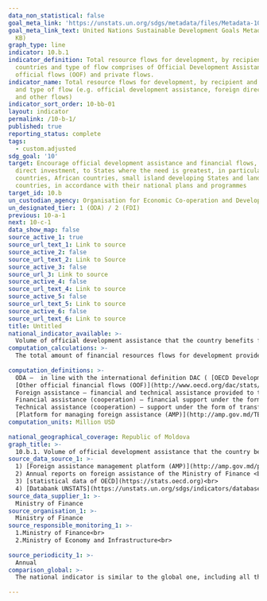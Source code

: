```yaml
---
data_non_statistical: false
goal_meta_link: 'https://unstats.un.org/sdgs/metadata/files/Metadata-10-0B-01.pdf '
goal_meta_link_text: United Nations Sustainable Development Goals Metadata (PDF 202
  KB)
graph_type: line
indicator: 10.b.1
indicator_definition: Total resource flows for development, by recipient and donor
  countries and type of flow comprises of Official Development Assistance (ODA), other
  official flows (OOF) and private flows.
indicator_name: Total resource flows for development, by recipient and donor countries
  and type of flow (e.g. official development assistance, foreign direct investment
  and other flows)
indicator_sort_order: 10-bb-01
layout: indicator
permalink: /10-b-1/
published: true
reporting_status: complete
tags:
  - custom.adjusted
sdg_goal: '10'
target: Encourage official development assistance and financial flows, including foreign
  direct investment, to States where the need is greatest, in particular least developed
  countries, African countries, small island developing States and landlocked developing
  countries, in accordance with their national plans and programmes
target_id: 10.b
un_custodian_agency: Organisation for Economic Co-operation and Development (OECD)
un_designated_tier: 1 (ODA) / 2 (FDI)
previous: 10-a-1
next: 10-c-1
data_show_map: false
source_active_1: true
source_url_text_1: Link to source
source_active_2: false
source_url_text_2: Link to Source
source_active_3: false
source_url_3: Link to source
source_active_4: false
source_url_text_4: Link to source
source_active_5: false
source_url_text_5: Link to source
source_active_6: false
source_url_text_6: Link to source
title: Untitled
national_indicator_available: >-
  Volume of official development assistance that the country benefits from
computation_calculations: >-
  The total amount of financial resources flows for development provided to the Republic of Moldova by donor countries, covering: official development assistance (ODA), other official flows (OOF) and private flows. <br> 
  
computation_definitions: >-
  ODA –  in line with the international definition DAC ( [OECD Development Assistance Committee](http://www.oecd.org/dac/stats/officialdevelopmentassistancedefinitionandcoverage.htm) ) it represents the "flows to countries and territories from the DAC list of ODA beneficiaries and other multilateral institutions which are: (i) supplied by official agents, including by national or local governments or by their executive agencies; and (ii) every transaction is managed with the main objective to promote economic development and wellbeing of developing countries; and it is of concession nature and includes a grant element of at least 25% (calculated at a reduction rate of 10%).<br> 
  [Other official financial flows (OOF)](http://www.oecd.org/dac/stats/documentupload/DCDDAC(2016)3FINAL.pdf), Para. 24 - (except for officially supported credits for exports) are defined as transactions made by the official sector which do not meet the eligibility conditions for ODA, either because does not refer first of all to development or because are not sufficiently concessional.  <br> 
  Foreign assistance – financial and technical assistance provided to the Republic of Moldova, Government and/or other public authorities by creditors'/donors' community (art.9 of the GD No. 377 of 25.04.2018 regulating the institutional framework and the mechanism for coordination and management of foreign assistance).<br> 
  Financial assistance (cooperation) – financial support under the form of loans, grants, including delivery of goods and/or provision of works for implementation of projects/programs;<br> 
  Technical assistance (cooperation) – support under the form of transfer of knowledge, including technologies, methodologies and techniques within projects/programs;<br> 
  [Platform for managing foreign assistance (AMP)](http://amp.gov.md/TEMPLATE/ampTemplate/dashboard/build/index.html) – information automated system accessible online, which is covering and storing the information regarding the projects/programs of foreign assistance in the Republic of Moldova.
computation_units: Million USD
 
national_geographical_coverage: Republic of Moldova
graph_title: >-
  10.b.1. Volume of official development assistance that the country benefits from  
source_data_source_1: >-
  1) [Foreign assistance management platform (AMP)](http://amp.gov.md/portal/sites/default/files/inline/amp-planul_de_gestiune_a_datelor_0.pdf)  <br> 
  2) Annual reports on foreign assistance of the Ministry of Finance <br> 
  3) [statistical data of OECD](https://stats.oecd.org)<br> 
  4) [Databank UNSTATS](https://unstats.un.org/sdgs/indicators/database/) 
source_data_supplier_1: >-
  Ministry of Finance
source_organisation_1: >-
  Ministry of Finance
source_responsible_monitoring_1: >-
  1.Ministry of Finance<br> 
  2.Ministry of Economy and Infrastructure<br> 
  
source_periodicity_1: >-
  Annual
comparison_global: >-
  The national indicator is similar to the global one, including all the foreign assistance for development of the given sector <br> 
  
---
```

